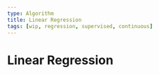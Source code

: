 ```yaml
---
type: Algorithm
title: Linear Regression
tags: [wip, regression, supervised, continuous]
---
```


# Linear Regression


